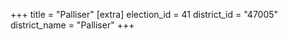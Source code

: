 +++
title = "Palliser"
[extra]
election_id = 41
district_id = "47005"
district_name = "Palliser"
+++
